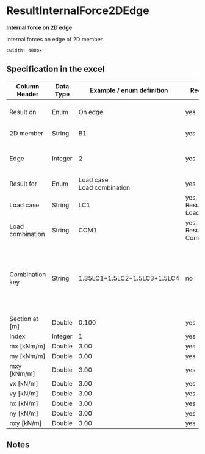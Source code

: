 # ResultInternalForce2DEdge

**Internal force on 2D edge**

Internal forces on edge of 2D member. 

```{image} ../.gitbook/assets/48_resultinternalforce2dedge_1.gif
:width: 400px
```

## Specification in the excel

| Column Header | Data Type | Example / enum definition | Required | Description |
|---|---|---|---|---|
| Result on | Enum | On edge | yes | Specify where the result is, only option is 'on edge'. Prepared for future expansion (on opening edge..)  |
| 2D member | String | B1 | yes | Reference to the name of 2D member in [StructuralSurfaceMember](../structural-analysis-elements/structuralsurfacemember.md) |
| Edge | Integer | 2 | yes | The index starting with 1. The order is according to order of “edges” property in [StructuralSurfaceMember](../structural-analysis-elements/structuralsurfacemember.md) on which the load is applied |
| Result for | Enum | Load case<br>Load combination | yes | Specifies from where the result is coming from (from [Load Case](../loads/structuralloadcase.md), [Load Combination](../loads/structuralloadcombination.md)) |
| Load case | String | LC1 | yes, if Result for = Load case | Reference to the name of [StructuralLoadCase]() |
| Load combination | String | COM1 | yes, if Result for = Combination | Reference to the name of StructuralLoadCombination |
| Combination key | String | 1.35LC1+1.5LC2+1.5LC3+1.5LC4 | no | Allows to define exact combination per result section<br><br>Structure of string:<br>”LoadFactor1LoadCase1+LoadFactor2LoadCase2<br>+LoadFactorN*LoadCaseN”<br>For envelopes and national standard (code) combinations, this column specifies for which exact combination is the result |
| Section at [m] | Double | 0.100 | yes | X coordinate on the edge(distance from the start node) where the result is located |
| Index | Integer | 1 | yes | Index of the section on edge |
| mx [kNm/m] | Double | 3.00 | yes | Result value of bending moment mx |
| my [kNm/m] | Double | 3.00 | yes | Result value of bending moment my |
| mxy [kNm/m] | Double | 3.00 | yes | Result value of torsion moment mxy |
| vx [kN/m] | Double | 3.00 | yes | Result value of shear force vx |
| vy [kN/m] | Double | 3.00 | yes | Result value of shear force vy |
| nx [kN/m] | Double | 3.00 | yes | Result value of membrane force nx |
| ny [kN/m] | Double | 3.00 | yes | Result value of membrane force ny |
| nxy [kN/m] | Double | 3.00 | yes | Result value of shear force nxy |

## Notes

